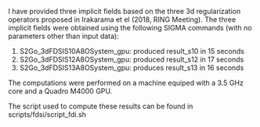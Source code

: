 I have provided three implicit fields based on the three 3d regularization operators proposed in Irakarama et el (2018, RING Meeting).
The three implicit fields were obtained using the following SIGMA commands (with no parameters other than input data):
 
1. S2Go_3dFDSIS10A8OSystem_gpu: produced result_s10 in 15 seconds
2. S2Go_3dFDSIS12A8OSystem_gpu: produced result_s12 in 17 seconds
3. S2Go_3dFDSIS13A8OSystem_gpu: produces result_s13 in 16 seconds

The computations were performed on a machine equiped with a 3.5 GHz core and a Quadro M4000 GPU.

The script used to compute these results can be found in scripts/fdsi/script_fdi.sh
